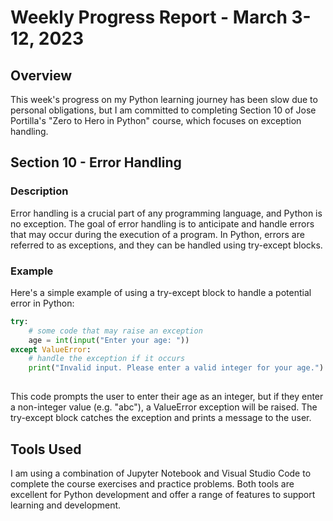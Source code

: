 # Weekly Progress Report - March 3-12, 2023

## Overview

This week's progress on my Python learning journey has been slow due to personal obligations, but I am committed to completing Section 10 of Jose Portilla's "Zero to Hero in Python" course, which focuses on exception handling.

## Section 10 - Error Handling

### Description

Error handling is a crucial part of any programming language, and Python is no exception. The goal of error handling is to anticipate and handle errors that may occur during the execution of a program. In Python, errors are referred to as exceptions, and they can be handled using try-except blocks.

### Example

Here's a simple example of using a try-except block to handle a potential error in Python:

```python
try:
    # some code that may raise an exception
    age = int(input("Enter your age: "))
except ValueError:
    # handle the exception if it occurs
    print("Invalid input. Please enter a valid integer for your age.")  
    
```
 
    
 This code prompts the user to enter their age as an integer, but if they enter a non-integer value (e.g. "abc"), a ValueError exception will be raised. The try-except block catches the exception and prints a message to the user.
## Tools Used

I am using a combination of Jupyter Notebook and Visual Studio Code to complete the course exercises and practice problems. Both tools are excellent for Python development and offer a range of features to support learning and development.

